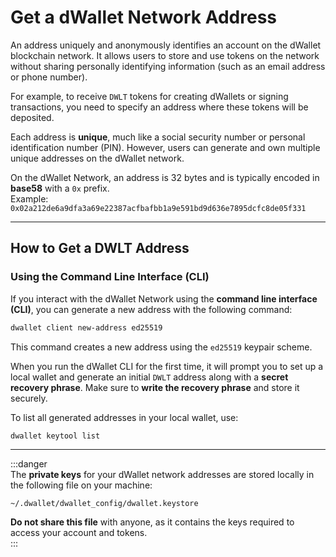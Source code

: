 # Get a dWallet Network Address

An address uniquely and anonymously identifies an account on the dWallet blockchain network.
It allows users to store and use tokens on the network without sharing personally identifying information (such as an
email address or phone number).

For example, to receive `DWLT` tokens for creating dWallets or signing transactions, you need to specify an address
where these tokens will be deposited.

Each address is **unique**, much like a social security number or personal identification number (PIN).
However, users can generate and own multiple unique addresses on the dWallet network.

On the dWallet Network, an address is 32 bytes and is typically encoded in **base58** with a `0x` prefix.  
Example:  
`0x02a212de6a9dfa3a69e22387acfbafbb1a9e591bd9d636e7895dcfc8de05f331`

---

## How to Get a DWLT Address

### Using the Command Line Interface (CLI)

If you interact with the dWallet Network using the **command line interface (CLI)**, you can generate a new address with
the following command:

```bash
dwallet client new-address ed25519
```

This command creates a new address using the `ed25519` keypair scheme.

When you run the dWallet CLI for the first time, it will prompt you to set up a local wallet and generate an initial
`DWLT` address along with a **secret recovery phrase**.
Make sure to **write the recovery phrase** and store it securely.

To list all generated addresses in your local wallet, use:

```bash
dwallet keytool list
```

---

:::danger  
The **private keys** for your dWallet network addresses are stored locally in the following file on your machine:

```
~/.dwallet/dwallet_config/dwallet.keystore
```

**Do not share this file** with anyone, as it contains the keys required to access your account and tokens.  
:::

